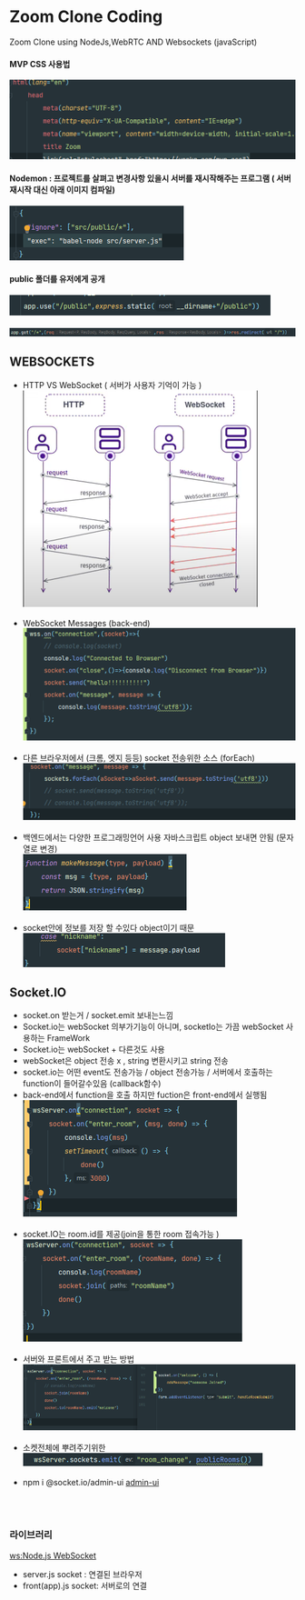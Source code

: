 # Zoom Clone Coding

Zoom Clone using NodeJs,WebRTC AND Websockets (javaScript)

#### MVP CSS 사용법

![img.png](img.png)

#### Nodemon : 프로젝트를 살펴고 변경사항 있을시 서버를 재시작해주는 프로그램 ( 서버 재시작 대신 아래 이미지 컴파일)

![img1.png](img1.png)

#### public 폴더를 유저에게 공개

![img2.png](img3.png)

####         

![img4.png](img2.png)

## WEBSOCKETS

- HTTP VS WebSocket ( 서버가 사용자 기억이 가능 )
  ![img_1.png](img_1.png) <br/><br/>
- WebSocket Messages (back-end)
  ![img_2.png](img_2.png) <br/><br/>
- 다른 브라우저에서 (크롬, 엣지 등등) socket 전송위한 소스 (forEach)
  ![img_3.png](img_3.png) <br/><br/>
- 백엔드에서는 다양한 프로그래밍언어 사용 자바스크립트 object 보내면 안됨 (문자열로 변경)  
  ![img_4.png](img_4.png) <br/><br/>
- socket안에 정보를 저장 할 수있다 object이기 때문
  ![img_5.png](img_5.png)

## Socket.IO

- socket.on 받는거 / socket.emit 보내는느낌
- Socket.io는 webSocket 의부가기능이 아니며, socketIo는 가끔 webSocket 사용하는 FrameWork
- Socket.io는 webSocket + 다른것도 사용
- webSocket은 object 전송 x , string 변환시키고 string 전송
- socket.io는 어떤 event도 전송가능 / object 전송가능 / 서버에서 호출하는 function이 들어갈수있음 (callback함수)
- back-end에서 function을 호출 하지만 fuction은 front-end에서 실행됨
  ![img_6.png](img_6.png) <br/><br/>
- socket.IO는 room.id를 제공(join을 통한 room 접속가능 )
  ![img_7.png](img_7.png) <br/><br/>
- 서버와 프론트에서 주고 받는 방법
  ![img_8.png](img_8.png) <br/><br/>
- 소켓전체에 뿌려주기위한
  ![img_9.png](img_9.png) <br/><br/>
- npm i @socket.io/admin-ui [admin-ui](https://admin.socket.io) <br/>

<br/><br/>

### 라이브러리

[ws:Node.js WebSocket](https://www.npmjs.com/package/ws) <br/>

- server.js socket : 연결된 브라우저
- front(app).js socket:  서버로의 연결

[comment]: <> (https://nomadcoders.co/noom/lectures/3103)


